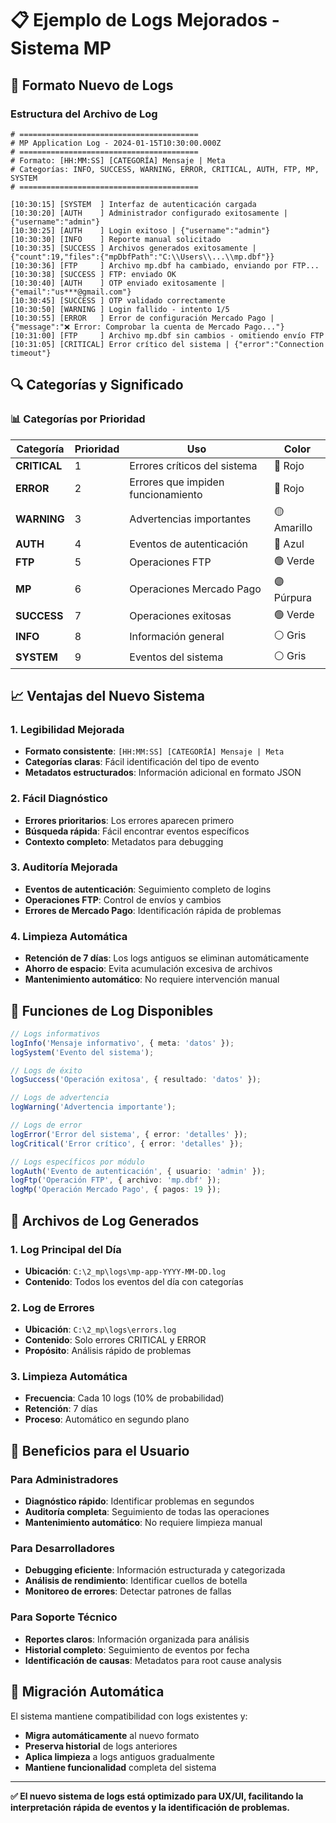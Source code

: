 # 📋 **Ejemplo de Logs Mejorados - Sistema MP**

## 🎯 **Formato Nuevo de Logs**

### **Estructura del Archivo de Log**
```
# ========================================
# MP Application Log - 2024-01-15T10:30:00.000Z
# ========================================
# Formato: [HH:MM:SS] [CATEGORÍA] Mensaje | Meta
# Categorías: INFO, SUCCESS, WARNING, ERROR, CRITICAL, AUTH, FTP, MP, SYSTEM
# ========================================

[10:30:15] [SYSTEM  ] Interfaz de autenticación cargada
[10:30:20] [AUTH    ] Administrador configurado exitosamente | {"username":"admin"}
[10:30:25] [AUTH    ] Login exitoso | {"username":"admin"}
[10:30:30] [INFO    ] Reporte manual solicitado
[10:30:35] [SUCCESS ] Archivos generados exitosamente | {"count":19,"files":{"mpDbfPath":"C:\\Users\\...\\mp.dbf"}}
[10:30:36] [FTP     ] Archivo mp.dbf ha cambiado, enviando por FTP...
[10:30:38] [SUCCESS ] FTP: enviado OK
[10:30:40] [AUTH    ] OTP enviado exitosamente | {"email":"us***@gmail.com"}
[10:30:45] [SUCCESS ] OTP validado correctamente
[10:30:50] [WARNING ] Login fallido - intento 1/5
[10:30:55] [ERROR   ] Error de configuración Mercado Pago | {"message":"❌ Error: Comprobar la cuenta de Mercado Pago..."}
[10:31:00] [FTP     ] Archivo mp.dbf sin cambios - omitiendo envío FTP
[10:31:05] [CRITICAL] Error crítico del sistema | {"error":"Connection timeout"}
```

## 🔍 **Categorías y Significado**

### **📊 Categorías por Prioridad**

| Categoría | Prioridad | Uso | Color |
|-----------|-----------|-----|-------|
| **CRITICAL** | 1 | Errores críticos del sistema | 🔴 Rojo |
| **ERROR** | 2 | Errores que impiden funcionamiento | 🔴 Rojo |
| **WARNING** | 3 | Advertencias importantes | 🟡 Amarillo |
| **AUTH** | 4 | Eventos de autenticación | 🔵 Azul |
| **FTP** | 5 | Operaciones FTP | 🟢 Verde |
| **MP** | 6 | Operaciones Mercado Pago | 🟣 Púrpura |
| **SUCCESS** | 7 | Operaciones exitosas | 🟢 Verde |
| **INFO** | 8 | Información general | ⚪ Gris |
| **SYSTEM** | 9 | Eventos del sistema | ⚪ Gris |

## 📈 **Ventajas del Nuevo Sistema**

### **1. Legibilidad Mejorada**
- **Formato consistente**: `[HH:MM:SS] [CATEGORÍA] Mensaje | Meta`
- **Categorías claras**: Fácil identificación del tipo de evento
- **Metadatos estructurados**: Información adicional en formato JSON

### **2. Fácil Diagnóstico**
- **Errores prioritarios**: Los errores aparecen primero
- **Búsqueda rápida**: Fácil encontrar eventos específicos
- **Contexto completo**: Metadatos para debugging

### **3. Auditoría Mejorada**
- **Eventos de autenticación**: Seguimiento completo de logins
- **Operaciones FTP**: Control de envíos y cambios
- **Errores de Mercado Pago**: Identificación rápida de problemas

### **4. Limpieza Automática**
- **Retención de 7 días**: Los logs antiguos se eliminan automáticamente
- **Ahorro de espacio**: Evita acumulación excesiva de archivos
- **Mantenimiento automático**: No requiere intervención manual

## 🔧 **Funciones de Log Disponibles**

```typescript
// Logs informativos
logInfo('Mensaje informativo', { meta: 'datos' });
logSystem('Evento del sistema');

// Logs de éxito
logSuccess('Operación exitosa', { resultado: 'datos' });

// Logs de advertencia
logWarning('Advertencia importante');

// Logs de error
logError('Error del sistema', { error: 'detalles' });
logCritical('Error crítico', { error: 'detalles' });

// Logs específicos por módulo
logAuth('Evento de autenticación', { usuario: 'admin' });
logFtp('Operación FTP', { archivo: 'mp.dbf' });
logMp('Operación Mercado Pago', { pagos: 19 });
```

## 📁 **Archivos de Log Generados**

### **1. Log Principal del Día**
- **Ubicación**: `C:\2_mp\logs\mp-app-YYYY-MM-DD.log`
- **Contenido**: Todos los eventos del día con categorías

### **2. Log de Errores**
- **Ubicación**: `C:\2_mp\logs\errors.log`
- **Contenido**: Solo errores CRITICAL y ERROR
- **Propósito**: Análisis rápido de problemas

### **3. Limpieza Automática**
- **Frecuencia**: Cada 10 logs (10% de probabilidad)
- **Retención**: 7 días
- **Proceso**: Automático en segundo plano

## 🎯 **Beneficios para el Usuario**

### **Para Administradores**
- **Diagnóstico rápido**: Identificar problemas en segundos
- **Auditoría completa**: Seguimiento de todas las operaciones
- **Mantenimiento automático**: No requiere limpieza manual

### **Para Desarrolladores**
- **Debugging eficiente**: Información estructurada y categorizada
- **Análisis de rendimiento**: Identificar cuellos de botella
- **Monitoreo de errores**: Detectar patrones de fallas

### **Para Soporte Técnico**
- **Reportes claros**: Información organizada para análisis
- **Historial completo**: Seguimiento de eventos por fecha
- **Identificación de causas**: Metadatos para root cause analysis

## 🔄 **Migración Automática**

El sistema mantiene compatibilidad con logs existentes y:
- **Migra automáticamente** al nuevo formato
- **Preserva historial** de logs anteriores
- **Aplica limpieza** a logs antiguos gradualmente
- **Mantiene funcionalidad** completa del sistema

---

**✅ El nuevo sistema de logs está optimizado para UX/UI, facilitando la interpretación rápida de eventos y la identificación de problemas.**
